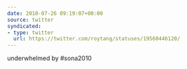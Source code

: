 ```yaml
---
date: 2010-07-26 09:19:07+00:00
source: twitter
syndicated:
- type: twitter
  url: https://twitter.com/roytang/statuses/19560446120/
---
```


underwhelmed by #sona2010
